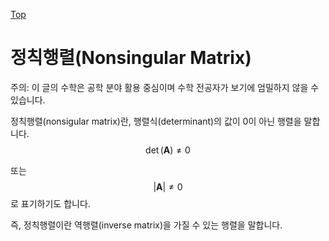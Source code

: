 [Top](index.md)
# 정칙행렬(Nonsingular Matrix)

주의: 이 글의 수학은 공학 분야 활용 중심이며 수학 전공자가 보기에 엄밀하지 않을 수 있습니다.

정칙행렬(nonsigular matrix)란, 행렬식(determinant)의 값이 0이 아닌 행렬을 말합니다.
$$
\det( \mathbf{A} ) \neq 0
$$

또는
$$
|\mathbf A| \ne 0
$$
로 표기하기도 합니다.

즉, 정칙행렬이란 역행렬(inverse matrix)을 가질 수 있는 행렬을 말합니다.